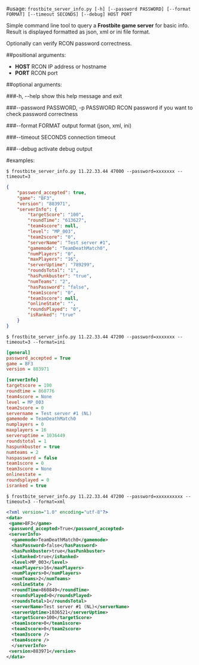 #usage:
`frostbite_server_info.py [-h] [--password PASSWORD] [--format FORMAT] [--timeout SECONDS] [--debug] HOST PORT`

Simple command line tool to query a **Frostbite game server** for basic info.
Result is displayed formatted as json, xml or ini file format.

Optionally can verify RCON password correctness.

##positional arguments:
- **HOST**                 RCON IP address or hostname
- **PORT**                 RCON port

##optional arguments:

###-h, --help
show this help message and exit

###--password PASSWORD, -p PASSWORD
RCON password if you want to check password correctness

###--format FORMAT
output format (json, xml, ini)

###--timeout SECONDS
connection timeout

###--debug
activate debug output

#examples:

`$ frostbite_server_info.py 11.22.33.44 47000 --password=xxxxxxx --timeout=3`

```json
{
    "password_accepted": true,
    "game": "BF3",
    "version": "883971",
    "serverInfo": {
        "targetScore": "100",
        "roundTime": "613627",
        "team4score": null,
        "level": "MP_003",
        "team2score": "0",
        "serverName": "Test server #1",
        "gamemode": "TeamDeathMatch0",
        "numPlayers": "0",
        "maxPlayers": "16",
        "serverUptime": "789299",
        "roundsTotal": "1",
        "hasPunkbuster": "true",
        "numTeams": "2",
        "hasPassword": "false",
        "team1score": "0",
        "team3score": null,
        "onlineState": "",
        "roundsPlayed": "0",
        "isRanked": "true"
    }
}
```

`$ frostbite_server_info.py 11.22.33.44 47200 --password=xxxxxxx --timeout=3 --format=ini`
```ini
[general]
password_accepted = True
game = BF3
version = 883971

[serverInfo]
targetscore = 100
roundtime = 860776
team4score = None
level = MP_003
team2score = 0
servername = Test server #1 (NL)
gamemode = TeamDeathMatch0
numplayers = 0
maxplayers = 16
serveruptime = 1036449
roundstotal = 1
haspunkbuster = true
numteams = 2
haspassword = false
team1score = 0
team3score = None
onlinestate =
roundsplayed = 0
isranked = true
```

`$ frostbite_server_info.py 11.22.33.44 47200 --password=xxxxxxxxxx --timeout=3 --format=xml`

```xml
<?xml version="1.0" encoding="utf-8"?>
<data>
 <game>BF3</game>
 <password_accepted>True</password_accepted>
 <serverInfo>
  <gamemode>TeamDeathMatch0</gamemode>
  <hasPassword>false</hasPassword>
  <hasPunkbuster>true</hasPunkbuster>
  <isRanked>true</isRanked>
  <level>MP_003</level>
  <maxPlayers>16</maxPlayers>
  <numPlayers>0</numPlayers>
  <numTeams>2</numTeams>
  <onlineState />
  <roundTime>860849</roundTime>
  <roundsPlayed>0</roundsPlayed>
  <roundsTotal>1</roundsTotal>
  <serverName>Test server #1 (NL)</serverName>
  <serverUptime>1036521</serverUptime>
  <targetScore>100</targetScore>
  <team1score>0</team1score>
  <team2score>0</team2score>
  <team3score />
  <team4score />
  </serverInfo>
 <version>883971</version>
</data>

```

